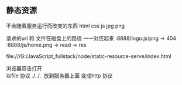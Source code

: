 ##  静态资源
不会随着服务运行而改变的东西
html css js jpg png 


请求的url 和 文件在磁盘上的路径 一一对应起来
:8888/logo.js/png  ->  404
:8888/js/home.png  ->  read   ->  res


file:///G:/JavaScript_fullstack/node/static-resource-serve/index.html

浏览器双击打开  
以file 协议 ./../..
放到服务器上面  变成http 协议